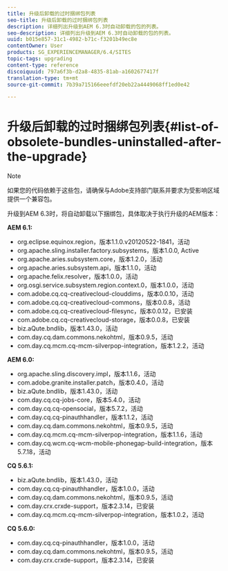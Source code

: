 ```yaml
---
title: 升级后卸载的过时捆绑包列表
seo-title: 升级后卸载的过时捆绑包列表
description: 详细列出升级到AEM 6.3时自动卸载的包的列表。
seo-description: 详细列出升级到AEM 6.3时自动卸载的包的列表。
uuid: b015e857-31c1-4982-b71c-f3201b49ec8e
contentOwner: User
products: SG_EXPERIENCEMANAGER/6.4/SITES
topic-tags: upgrading
content-type: reference
discoiquuid: 797a6f3b-d2a8-4835-81ab-a1602677417f
translation-type: tm+mt
source-git-commit: 7b39a715166eeefdf20eb22a4449068ff1ed0e42

---
```



# 升级后卸载的过时捆绑包列表{#list-of-obsolete-bundles-uninstalled-after-the-upgrade}

>[!NOTE]
>
>如果您的代码依赖于这些包，请确保与Adobe支持部门联系并要求为受影响区域提供一个兼容包。

升级到AEM 6.3时，将自动卸载以下捆绑包，具体取决于执行升级的AEM版本：

**AEM 6.1:**

* org.eclipse.equinox.region，版本1.1.0.v20120522-1841，活动
* org.apache.sling.installer.factory.subsystems，版本1.0.0, Active
* org.apache.aries.subsystem.core，版本1.2.0，活动
* org.apache.aries.subsystem.api，版本1.1.0，活动
* org.apache.felix.resolver，版本1.0.0，活动
* org.osgi.service.subsystem.region.context.0，版本1.0.0，活动
* com.adobe.cq.cq-creativecloud-clouddims，版本0.0.10，活动
* com.adobe.cq.cq-creativecloud-commons，版本0.0.8，活动
* com.adobe.cq.cq-creativecloud-filesync，版本0.0.12，已安装
* com.adobe.cq.cq-creativecloud-storage，版本0.0.8，已安装
* biz.aQute.bndlib，版本1.43.0，活动
* com.day.cq.dam.commons.nekohtml，版本0.9.5，活动
* com.day.cq.mcm.cq-mcm-silverpop-integration，版本1.2.2，活动

**AEM 6.0:**

* org.apache.sling.discovery.impl，版本1.1.6，活动
* com.adobe.granite.installer.patch，版本0.4.0，活动
* biz.aQute.bndlib，版本1.43.0，活动
* com.day.cq.cq-jobs-core，版本5.4.0，活动
* com.day.cq.cq-opensocial，版本5.7.2，活动
* com.day.cq.cq-pinauthhandler，版本1.1.2，活动
* com.day.cq.dam.commons.nekohtml，版本0.9.5，活动
* com.day.cq.mcm.cq-mcm-silverpop-integration，版本1.1.6，活动
* com.day.cq.wcm.cq-wcm-mobile-phonegap-build-integration，版本5.7.18，活动

**CQ 5.6.1:**

* biz.aQute.bndlib，版本1.43.0，活动
* com.day.cq.cq-pinauthhandler，版本1.0.0，活动
* com.day.cq.dam.commons.nekohtml，版本0.9.5，活动
* com.day.crx.crxde-support，版本2.3.14，已安装
* com.day.cq.mcm.cq-mcm-silverpop-integration，版本1.0.2，活动

**CQ 5.6.0:**

* com.day.cq.cq-pinauthhandler，版本1.0.0，活动
* com.day.cq.dam.commons.nekohtml，版本0.9.5，活动
* com.day.crx.crxde-support，版本2.3.14，已安装

